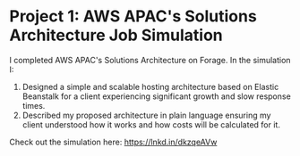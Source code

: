 # Project 1: AWS APAC's Solutions Architecture Job Simulation

I completed AWS APAC's Solutions Architecture on Forage. In the simulation I:

1. Designed a simple and scalable hosting architecture based on Elastic Beanstalk for a client experiencing significant growth and slow response
 times.
2. Described my proposed architecture in plain language ensuring my client understood how it works and how costs will be calculated for it.

Check out the simulation here: https://lnkd.in/dkzqeAVw
